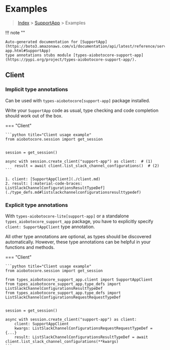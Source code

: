 # Examples

> [Index](../README.md) > [SupportApp](./README.md) > Examples

!!! note ""

    Auto-generated documentation for [SupportApp](https://boto3.amazonaws.com/v1/documentation/api/latest/reference/services/support-app.html#SupportApp)
    type annotations stubs module [types-aiobotocore-support-app](https://pypi.org/project/types-aiobotocore-support-app/).

## Client

### Implicit type annotations

Can be used with `types-aiobotocore[support-app]` package installed.

Write your `SupportApp` code as usual,
type checking and code completion should work out of the box.



=== "Client"

    ```python title="Client usage example"
    from aiobotocore.session import get_session


    session = get_session()

    async with session.create_client("support-app") as client:  # (1)
        result = await client.list_slack_channel_configurations()  # (2)
    ```

    1. client: [SupportAppClient](./client.md)
    2. result: [:material-code-braces: ListSlackChannelConfigurationsResultTypeDef](./type_defs.md#listslackchannelconfigurationsresulttypedef) 






### Explicit type annotations

With `types-aiobotocore-lite[support-app]`
or a standalone `types_aiobotocore_support_app` package, you have to explicitly specify
`client: SupportAppClient` type annotation.

All other type annotations are optional, as types should be discovered automatically.
However, these type annotations can be helpful in your functions and methods.


=== "Client"

    ```python title="Client usage example"
    from aiobotocore.session import get_session

    from types_aiobotocore_support_app.client import SupportAppClient
    from types_aiobotocore_support_app.type_defs import ListSlackChannelConfigurationsResultTypeDef
    from types_aiobotocore_support_app.type_defs import ListSlackChannelConfigurationsRequestRequestTypeDef


    session = get_session()

    async with session.create_client("support-app") as client:
        client: SupportAppClient
        kwargs: ListSlackChannelConfigurationsRequestRequestTypeDef = {...}
        result: ListSlackChannelConfigurationsResultTypeDef = await client.list_slack_channel_configurations(**kwargs)
    ```




